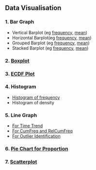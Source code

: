 ## Data Visualisation
### 1. Bar Graph
- Vertical Barplot (eg [frequency](../[SC]-Descriptive-Analytics/[SC]-Data-Visualisation/[M]-(Frequency)-Vertical-Barplot.md), [mean](../[SC]-Descriptive-Analytics/[SC]-Data-Visualisation/[M]-(Mean)-Vertical-Barplot.md))
- Horizontal Barplot(eg [frequency](../[SC]-Descriptive-Analytics/[SC]-Data-Visualisation/[M]-(Frequency)-Horizontal-Barplot.md), [mean](../[SC]-Descriptive-Analytics/[SC]-Data-Visualisation/[M]-(Mean)-Horizontal-Barplot.md))
- Grouped Barplot (eg [frequency](../[SC]-Descriptive-Analytics/[SC]-Data-Visualisation/[M]-(Frequency)-Grouped-Barplot.md), [mean](../[SC]-Descriptive-Analytics/[SC]-Data-Visualisation/[M]-(Mean)-Grouped-Barplot.md))
- Stacked Barplot (eg [frequency](../[SC]-Descriptive-Analytics/[SC]-Data-Visualisation/[M]-(Frequency)-Stacked-Barplot.md), [mean](../[SC]-Descriptive-Analytics/[SC]-Data-Visualisation/[M]-(Mean)-Stacked-Barplot.md))
### 2. [Boxplot](../[SC]-Descriptive-Analytics/[SC]-Data-Visualisation/[M]-Boxplot.md)
### 3. [ECDF Plot](../[SC]-Descriptive-Analytics/[SC]-Data-Visualisation/[M]-ECDF-Plot.md)
### 4.  Histogram
- [Histogram of frequency](../[SC]-Descriptive-Analytics/[SC]-Data-Visualisation/[M]-(Frequency)-Histogram-&-Frequency-Table.md)
- Histogram of density
### 5. Line Graph
- [For Time Trend](../[SC]-Descriptive-Analytics/[SC]-Data-Visualisation/[M]-(Time-Trend)-Line-Graph.md)
- [For CumFreq and RelCumFreq](../[SC]-Descriptive-Analytics/[SC]-Data-Visualisation/[M]-(CumFreq-&-CumRelFreq)-Line-Graph.md)
- [For Outlier Identification](../[SC]-Descriptive-Analytics/[SC]-Data-Visualisation/[M]-(Outlier)-Line-Graph.md)
### 6. [Pie Chart for Proportion](../[SC]-Descriptive-Analytics/[SC]-Data-Visualisation/[M]-(Proportion)-Pie-Chart.md)
### 7. [Scatterplot](../[SC]-Descriptive-Analytics/[SC]-Data-Visualisation/[M]-Scatterplot.md)
